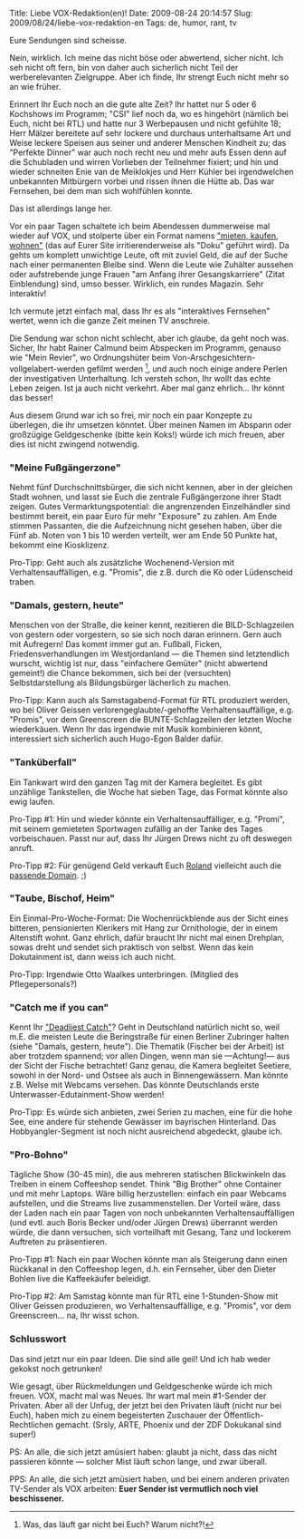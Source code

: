 Title: Liebe VOX-Redaktion(en)!
Date: 2009-08-24 20:14:57
Slug: 2009/08/24/liebe-vox-redaktion-en
Tags: de, humor, rant, tv


Eure Sendungen sind scheisse.

Nein, wirklich. Ich meine das nicht böse oder abwertend, sicher nicht. Ich seh
nicht oft fern, bin von daher auch sicherlich nicht Teil der werberelevanten
Zielgruppe. Aber ich finde, Ihr strengt Euch nicht mehr so an wie früher.

Erinnert Ihr Euch noch an die gute alte Zeit? Ihr hattet nur 5 oder 6
Kochshows im Programm; "CSI" lief noch da, wo es hingehört (nämlich bei Euch,
nicht bei RTL) und hatte nur 3 Werbepausen und nicht gefühlte 18; Herr Mälzer
bereitete auf sehr lockere und durchaus unterhaltsame Art und Weise leckere
Speisen aus seiner und anderer Menschen Kindheit zu; das "Perfekte Dinner" war
auch noch recht neu und mehr aufs Essen denn auf die Schubladen und wirren
Vorlieben der Teilnehmer fixiert; und hin und wieder schneiten Enie van de
Meiklokjes und Herr Kühler bei irgendwelchen unbekannten Mitbürgern vorbei und
rissen ihnen die Hütte ab. Das war Fernsehen, bei dem man sich wohlfühlen
konnte.

Das ist allerdings lange her.

Vor ein paar Tagen schaltete ich beim Abendessen dummerweise mal wieder auf
VOX, und stolperte über ein Format namens ["mieten, kaufen, wohnen"][1] (das
auf Eurer Site irritierenderweise als "Doku" geführt wird). Da gehts um
komplett unwichtige Leute, oft mit zuviel Geld, die auf der Suche nach einer
permanenten Bleibe sind. Wenn die Leute wie Zuhälter aussehen oder
aufstrebende junge Frauen "am Anfang ihrer Gesangskarriere" (Zitat
Einblendung) sind, umso besser. Wirklich, ein rundes Magazin. Sehr interaktiv!

Ich vermute jetzt einfach mal, dass Ihr es als "interaktives Fernsehen"
wertet, wenn ich die ganze Zeit meinen TV anschreie.

Die Sendung war schon nicht schlecht, aber ich glaube, da geht noch was.
Sicher, Ihr habt Rainer Calmund beim Abspecken im Programm, genauso wie "Mein
Revier", wo Ordnungshüter beim Von-Arschgesichtern-vollgelabert-werden gefilmt
werden [^1], und auch noch einige andere Perlen der investigativen
Unterhaltung. Ich versteh schon, Ihr wollt das echte Leben zeigen. Ist ja auch
nicht verkehrt. Aber mal ganz ehrlich… Ihr könnt das besser!

Aus diesem Grund war ich so frei, mir noch ein paar Konzepte zu überlegen, die
ihr umsetzen könntet. Über meinen Namen im Abspann oder großzügige
Geldgeschenke (bitte kein Koks!) würde ich mich freuen, aber dies ist nicht
zwingend notwendig.

### "Meine Fußgängerzone"

Nehmt fünf Durchschnittsbürger, die sich nicht kennen, aber in der gleichen
Stadt wohnen, und lasst sie Euch die zentrale Fußgängerzone ihrer Stadt
zeigen. Gutes Vermarktungspotential: die angrenzenden Einzelhändler sind
bestimmt bereit, ein paar Euro für mehr "Exposure" zu zahlen. Am Ende stimmen
Passanten, die die Aufzeichnung nicht gesehen haben, über die Fünf ab. Noten
von 1 bis 10 werden verteilt, wer am Ende 50 Punkte hat, bekommt eine
Kiosklizenz.

Pro-Tipp: Geht auch als zusätzliche Wochenend-Version mit
Verhaltensauffälligen, e.g. "Promis", die z.B. durch die Kö oder Lüdenscheid
traben.

### "Damals, gestern, heute"

Menschen von der Straße, die keiner kennt, rezitieren die BILD-Schlagzeilen
von gestern oder vorgestern, so sie sich noch daran erinnern. Gern auch mit
Aufregern! Das kommt immer gut an. Fußball, Ficken, Friedensverhandlungen im
Westjordanland — die Themen sind letztendlich wurscht, wichtig ist nur, dass
"einfachere Gemüter" (nicht abwertend gemeint!) die Chance bekommen, sich bei
der (versuchten) Selbstdarstellung als Bildungsbürger lächerlich zu machen.

Pro-Tipp: Kann auch als Samstagabend-Format für RTL produziert werden, wo bei
Oliver Geissen verlorengeglaubte/-gehoffte Verhaltensauffällige, e.g.
"Promis", vor dem Greenscreen die BUNTE-Schlagzeilen der letzten Woche
wiederkäuen. Wenn Ihr das irgendwie mit Musik kombinieren könnt, interessiert
sich sicherlich auch Hugo-Egon Balder dafür.

### "Tanküberfall"

Ein Tankwart wird den ganzen Tag mit der Kamera begleitet. Es gibt unzählige
Tankstellen, die Woche hat sieben Tage, das Format könnte also ewig laufen.

Pro-Tipp #1: Hin und wieder könnte ein Verhaltensauffälliger, e.g. "Promi",
mit seinem gemieteten Sportwagen zufällig an der Tanke des Tages
vorbeischauen. Passt nur auf, dass Ihr Jürgen Drews nicht zu oft deswegen
anruft.

Pro-Tipp #2: Für genügend Geld verkauft Euch [Roland][3] vielleicht auch die
[passende Domain][4]. ;)

### "Taube, Bischof, Heim"

Ein Einmal-Pro-Woche-Format: Die Wochenrückblende aus der Sicht eines
bitteren, pensionierten Klerikers mit Hang zur Ornithologie, der in einem
Altenstift wohnt. Ganz ehrlich, dafür braucht Ihr nicht mal einen Drehplan,
sowas dreht und sendet sich praktisch von selbst. Wenn das kein Dokutainment
ist, dann weiss ich auch nicht.

Pro-Tipp: Irgendwie Otto Waalkes unterbringen. (Mitglied des Pflegepersonals?)

### "Catch me if you can"

Kennt Ihr ["Deadliest Catch"][5]? Geht in Deutschland natürlich nicht so, weil
m.E. die meisten Leute die Beringstraße für einen Berliner Zubringer halten
(siehe "Damals, gestern, heute"). Die Thematik (Fischer bei der Arbeit) ist
aber trotzdem spannend; vor allen Dingen, wenn man sie —Achtung!— aus der
Sicht der Fische betrachtet! Ganz genau, die Kamera begleitet Seetiere, sowohl
in der Nord- und Ostsee als auch in Binnengewässern. Man könnte z.B. Welse mit
Webcams versehen. Das könnte Deutschlands erste Unterwasser-Edutainment-Show
werden!

Pro-Tipp: Es würde sich anbieten, zwei Serien zu machen, eine für die hohe
See, eine andere für stehende Gewässer im bayrischen Hinterland. Das
Hobbyangler-Segment ist noch nicht ausreichend abgedeckt, glaube ich.

### "Pro-Bohno"

Tägliche Show (30-45 min), die aus mehreren statischen Blickwinkeln das
Treiben in einem Coffeeshop sendet. Think "Big Brother" ohne Container und mit
mehr Laptops. Wäre billig herzustellen: einfach ein paar Webcams aufstellen,
und die Streams live zusammenstellen. Der Vorteil wäre, dass der Laden nach
ein paar Tagen von noch unbekannten Verhaltensauffälligen (und evtl. auch
Boris Becker und/oder Jürgen Drews) überrannt werden würde, die dann
versuchen, sich vorteilhaft mit Gesang, Tanz und lockerem Auftreten zu
präsentieren.

Pro-Tipp #1: Nach ein paar Wochen könnte man als Steigerung dann einen
Rückkanal in den Coffeeshop legen, d.h. ein Fernseher, über den Dieter Bohlen
live die Kaffeekäufer beleidigt.

Pro-Tipp #2: Am Samstag könnte man für RTL eine 1-Stunden-Show mit Oliver
Geissen produzieren, wo Verhaltensauffällige, e.g. "Promis", vor dem
Greenscreen… na, Ihr wisst schon.

### Schlusswort

Das sind jetzt nur ein paar Ideen. Die sind alle geil! Und ich hab weder
gekokst noch getrunken!

Wie gesagt, über Rückmeldungen und Geldgeschenke würde ich mich freuen. VOX,
macht mal was Neues. Ihr wart mal mein #1-Sender der Privaten. Aber all der
Unfug, der jetzt bei den Privaten läuft (nicht nur bei Euch), haben mich zu
einem begeisterten Zuschauer der Öffentlich-Rechtlichen gemacht. (Srsly, ARTE,
Phoenix und der ZDF Dokukanal sind super!)

PS: An alle, die sich jetzt amüsiert haben: glaubt ja nicht, dass das nicht
passieren könnte — solcher Mist läuft schon lange, und zwar überall.

PPS: An alle, die sich jetzt amüsiert haben, und bei einem anderen privaten
TV-Sender als VOX arbeiten: **Euer Sender ist vermutlich noch viel
beschissener.**


[^1]: Was, das läuft gar nicht bei Euch? Warum nicht?!

   [1]: http://www.vox.de/vox-dokus_10757.php
   [2]: #fn:p210093608-1
   [3]: http://moriz.de
   [4]: http://tankueberfall.de
   [5]: http://en.wikipedia.org/wiki/Deadliest_Catch
   [6]: #fnref:p210093608-1
